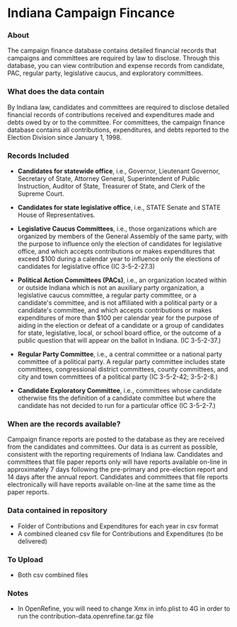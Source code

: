 # Indiana Campaign Fincance

### About

The campaign finance database contains detailed financial records that campaigns and committees are required by law to disclose. Through this database, you can view contribution and expense records from candidate, PAC, regular party, legislative caucus, and exploratory committees.

### What does the data contain

By Indiana law, candidates and committees are required to disclose detailed financial records of contributions received and expenditures made and debts owed by or to the committee. For committees, the campaign finance database contains all contributions, expenditures, and debts reported to the Election Division since January 1, 1998. 

### Records Included


- **Candidates for statewide office**, i.e., Governor, Lieutenant Governor, Secretary of State, Attorney General, Superintendent of Public Instruction, Auditor of State, Treasurer of State, and Clerk of the Supreme Court.

-  **Candidates for state legislative office**, i.e., STATE Senate and STATE House of Representatives.

- **Legislative Caucus Committees**, i.e., those organizations which are organized by members of the General Assembly of the same party, with the purpose to influence only the election of candidates for legislative office, and which accepts contributions or makes expenditures that exceed $100 during a calendar year to influence only the elections of candidates for legislative office (IC 3-5-2-27.3)

- **Political Action Committees (PACs)**, i.e., an organization located within or outside Indiana which is not an auxiliary party organization, a legislative caucus committee, a regular party committee, or a candidate's committee, and is not affiliated with a political party or a candidate's committee, and which accepts contributions or makes expenditures of more than $100 per calendar year for the purpose of aiding in the election or defeat of a candidate or a group of candidates for state, legislative, local, or school board office, or the outcome of a public question that will appear on the ballot in Indiana. (IC 3-5-2-37.)

- **Regular Party Committee**, i.e., a central committee or a national party committee of a political party. A regular party committee includes state committees, congressional district committees, county committees, and city and town committees of a political party (IC 3-5-2-42; 3-5-2-8.)

- **Candidate Exploratory Committee**, i.e., committees whose candidate otherwise fits the definition of a candidate committee but where the candidate has not decided to run for a particular office (IC 3-5-2-7.)

### When are the records available?	 

Campaign finance reports are posted to the database as they are received from the candidates and committees. Our data is as current as possible, consistent with the reporting requirements of Indiana law. Candidates and committees that file paper reports only will have reports available on-line in approximately 7 days following the pre-primary and pre-election report and 14 days after the annual report. Candidates and committees that file reports electronically will have reports available on-line at the same time as the paper reports.


### Data contained in repository
- Folder of Contributions and Expenditures for each year in csv format
- A combined cleaned csv file for Contributions and Expenditures (to be delivered)

### To Upload
- Both csv combined files

### Notes
- In OpenRefine, you will need to change Xmx in info.plist to 4G in order to run the contribution-data.openrefine.tar.gz file
